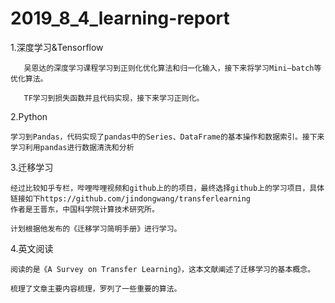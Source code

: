 # 2019_8_4_learning-report


1.深度学习&Tensorflow

       吴恩达的深度学习课程学习到正则化优化算法和归一化输入，接下来将学习Mini—batch等优化算法。
  
       TF学习到损失函数并且代码实现，接下来学习正则化。
 
2.Python

    学习到Pandas，代码实现了pandas中的Series、DataFrame的基本操作和数据索引。接下来学习利用pandas进行数据清洗和分析
  
3.迁移学习

    经过比较知乎专栏，哔哩哔哩视频和github上的的项目，最终选择github上的学习项目，具体链接如下https://github.com/jindongwang/transferlearning
    作者是王晋东，中国科学院计算技术研究所。
    
    计划根据他发布的《迁移学习简明手册》进行学习。
  
4.英文阅读

    阅读的是《A Survey on Transfer Learning》，这本文献阐述了迁移学习的基本概念。
    
    梳理了文章主要内容梳理，罗列了一些重要的算法。
  
 
  
